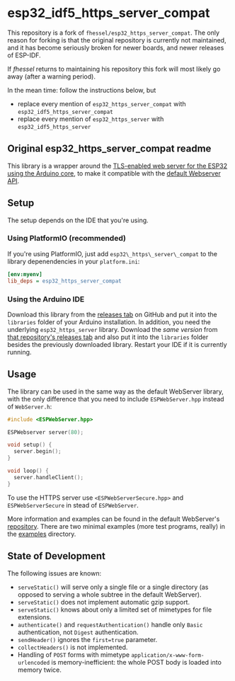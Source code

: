 # esp32\_idf5\_https\_server\_compat

This repository is a fork of `fhessel/esp32_https_server_compat`. The only reason for forking is that the original repository is currently not maintained, and it has become seriously broken for newer boards, and newer releases of ESP-IDF.

If _fhessel_ returns to maintaining his repository this fork will most likely go away (after a warning period).

In the mean time: follow the instructions below, but

- replace every mention of `esp32_https_server_compat` with `esp32_idf5_https_server_compat`
- replace every mention of `esp32_https_server` with `esp32_idf5_https_server`

## Original esp32\_https\_server\_compat readme

This library is a wrapper around the [TLS-enabled web server for the ESP32 using the Arduino core](https://github.com/fhessel/esp32_https_server), to make it compatible with the [default Webserver API](https://github.com/espressif/arduino-esp32/tree/master/libraries/WebServer).

## Setup

The setup depends on the IDE that you're using.

### Using PlatformIO (recommended)

If you're using PlatformIO, just add `esp32\_https\_server\_compat` to the library depenendencies in your `platform.ini`:

```ini
[env:myenv]
lib_deps = esp32_https_server_compat
```

### Using the Arduino IDE

Download this library from the [releases tab](https://github.com/fhessel/esp32_https_server_compat/releases) on GitHub and put it into the `libraries` folder of your Arduino installation. In addition, you need the underlying `esp32_https_server` library. Download the _same version_ from [that repository's releases tab](https://github.com/fhessel/esp32_https_server/releases) and also put it into the `libraries` folder besides the previously downloaded library. Restart your IDE if it is currently running.

## Usage

The library can be used in the same way as the default WebServer library, with the only difference that you need to include `ESPWebServer.hpp` instead of `WebServer.h`:

```c++
#include <ESPWebServer.hpp>

ESPWebserver server(80);

void setup() {
  server.begin();
}

void loop() {
  server.handleClient();
}
```

To use the HTTPS server use `<ESPWebServerSecure.hpp>` and `ESPWebServerSecure` in stead of `ESPWebServer`.

More information and examples can be found in the default WebServer's [repository](https://github.com/espressif/arduino-esp32/tree/master/libraries/WebServer). There are two minimal examples (more test programs, really) in the [examples](examples) directory.

## State of Development

The following issues are known:

- `serveStatic()` will serve only a single file or a single directory (as opposed to serving a whole subtree in the default WebServer).
- `serveStatic()` does not implement automatic gzip support.
- `serveStatic()` knows about only a limited set of mimetypes for file extensions.
- `authenticate()` and `requestAuthentication()` handle only `Basic` authentication, not `Digest` authentication.
- `sendHeader()` ignores the `first=true` parameter.
- `collectHeaders()` is not implemented.
- Handling of `POST` forms with mimetype `application/x-www-form-urlencoded` is memory-inefficient: the whole POST body is loaded into memory twice.